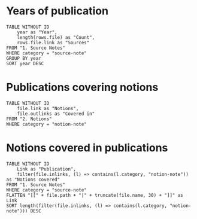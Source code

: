 
# Years of publication

```dataview  
TABLE WITHOUT ID
	year as "Year",
	length(rows.file) as "Count", 
	rows.file.link as "Sources"
FROM "1. Source Notes"
WHERE category = "source-note"
GROUP BY year
SORT year DESC
```

# Publications covering notions

```dataview  
TABLE WITHOUT ID
	file.link as "Notions",
	file.outlinks as "Covered in"
FROM "2. Notions"
WHERE category = "notion-note"
```

# Notions covered in publications

```dataview  
TABLE WITHOUT ID
	Link as "Publication",
	filter(file.inlinks, (l) => contains(l.category, "notion-note")) as "Notions covered"
FROM "1. Source Notes"
WHERE category = "source-note"
FLATTEN "[[" + file.path + "|" + truncate(file.name, 30) + "]]" as Link
SORT length(filter(file.inlinks, (l) => contains(l.category, "notion-note"))) DESC
```
